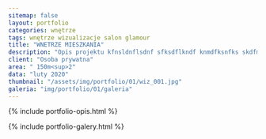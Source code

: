 ```yaml
---
sitemap: false
layout: portfolio
categories: wnętrze
tags: wnętrze wizualizacje salon glamour
title: "WNETRZE MIESZKANIA"
description: "Opis projektu kfnsldnflsdnf sfksdflkndf knmdfksnfks skdfmlsdnflsf ;sf;sdf;sf ;slfd;slkdf;skf"
client: "Osoba prywatna"
area: " 150m<sup>2"
data: "luty 2020"
thumbnail: "/assets/img/portfolio/01/wiz_001.jpg"
galeria: "img/portfolio/01/galeria"
---
```

{% include portfolio-opis.html %}

{% include portfolio-galery.html %}
